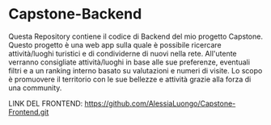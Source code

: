 # Capstone-Backend

Questa Repository contiene il codice di Backend del mio progetto Capstone.
Questo progetto è una web app sulla quale è possibile ricercare attività/luoghi turistici e di condividerne di nuovi nella rete.
All'utente verranno consigliate attività/luoghi in base alle sue preferenze, eventuali filtri e a un ranking interno basato su valutazioni e numeri di visite.
Lo scopo è promuovere il territorio con le sue bellezze e attività grazie alla forza di una community.

LINK DEL FRONTEND: https://github.com/AlessiaLuongo/Capstone-Frontend.git
